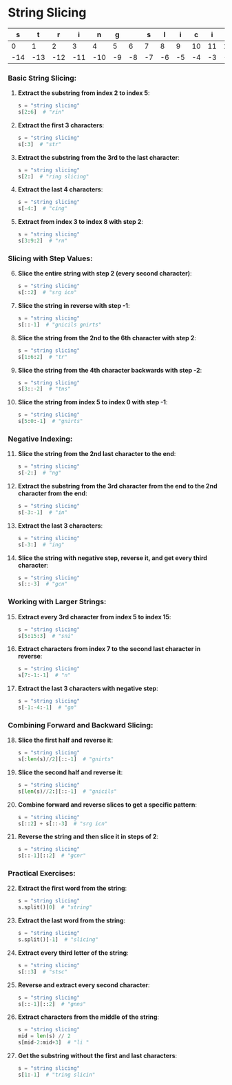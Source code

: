 # String Slicing


|  s  |  t  |  r  |  i  |  n  |  g  |     |  s  |  l  |  i  |  c  |  i  |  n  |  g  |
|-----|-----|-----|-----|-----|-----|-----|-----|-----|-----|-----|-----|-----|-----|
|  0  |  1  |  2  |  3  |  4  |  5  |  6  |  7  |  8  |  9  |  10 |  11 |  12 |  13 |
| -14 | -13 | -12 | -11 | -10 |  -9 | -8  | -7  | -6  | -5  | -4  | -3  | -2  | -1  |


### Basic String Slicing:
1. **Extract the substring from index 2 to index 5**:
   ```python
   s = "string slicing"
   s[2:6]  # "rin"
   ```

2. **Extract the first 3 characters**:
   ```python
   s = "string slicing"
   s[:3]  # "str"
   ```

3. **Extract the substring from the 3rd to the last character**:
   ```python
   s = "string slicing"
   s[2:]  # "ring slicing"
   ```

4. **Extract the last 4 characters**:
   ```python
   s = "string slicing"
   s[-4:]  # "cing"
   ```

5. **Extract from index 3 to index 8 with step 2**:
   ```python
   s = "string slicing"
   s[3:9:2]  # "rn"
   ```

### Slicing with Step Values:
6. **Slice the entire string with step 2 (every second character)**:
   ```python
   s = "string slicing"
   s[::2]  # "srg icn"
   ```

7. **Slice the string in reverse with step -1**:
   ```python
   s = "string slicing"
   s[::-1]  # "gnicils gnirts"
   ```

8. **Slice the string from the 2nd to the 6th character with step 2**:
   ```python
   s = "string slicing"
   s[1:6:2]  # "tr"
   ```

9. **Slice the string from the 4th character backwards with step -2**:
   ```python
   s = "string slicing"
   s[3::-2]  # "tns"
   ```

10. **Slice the string from index 5 to index 0 with step -1**:
    ```python
    s = "string slicing"
    s[5:0:-1]  # "gnirts"
    ```

### Negative Indexing:
11. **Slice the string from the 2nd last character to the end**:
    ```python
    s = "string slicing"
    s[-2:]  # "ng"
    ```

12. **Extract the substring from the 3rd character from the end to the 2nd character from the end**:
    ```python
    s = "string slicing"
    s[-3:-1]  # "in"
    ```

13. **Extract the last 3 characters**:
    ```python
    s = "string slicing"
    s[-3:]  # "ing"
    ```

14. **Slice the string with negative step, reverse it, and get every third character**:
    ```python
    s = "string slicing"
    s[::-3]  # "gcn"
    ```

### Working with Larger Strings:
15. **Extract every 3rd character from index 5 to index 15**:
    ```python
    s = "string slicing"
    s[5:15:3]  # "sni"
    ```

16. **Extract characters from index 7 to the second last character in reverse**:
    ```python
    s = "string slicing"
    s[7:-1:-1]  # "n"
    ```

17. **Extract the last 3 characters with negative step**:
    ```python
    s = "string slicing"
    s[-1:-4:-1]  # "gn"
    ```

### Combining Forward and Backward Slicing:
18. **Slice the first half and reverse it**:
    ```python
    s = "string slicing"
    s[:len(s)//2][::-1]  # "gnirts"
    ```

19. **Slice the second half and reverse it**:
    ```python
    s = "string slicing"
    s[len(s)//2:][::-1]  # "gnicils"
    ```

20. **Combine forward and reverse slices to get a specific pattern**:
    ```python
    s = "string slicing"
    s[::2] + s[::-3]  # "srg icn"
    ```

21. **Reverse the string and then slice it in steps of 2**:
    ```python
    s = "string slicing"
    s[::-1][::2]  # "gcnr"
    ```

### Practical Exercises:
22. **Extract the first word from the string**:
    ```python
    s = "string slicing"
    s.split()[0]  # "string"
    ```

23. **Extract the last word from the string**:
    ```python
    s = "string slicing"
    s.split()[-1]  # "slicing"
    ```

24. **Extract every third letter of the string**:
    ```python
    s = "string slicing"
    s[::3]  # "stsc"
    ```

25. **Reverse and extract every second character**:
    ```python
    s = "string slicing"
    s[::-1][::2]  # "gnns"
    ```

26. **Extract characters from the middle of the string**:
    ```python
    s = "string slicing"
    mid = len(s) // 2
    s[mid-2:mid+3]  # "li "
    ```

27. **Get the substring without the first and last characters**:
    ```python
    s = "string slicing"
    s[1:-1]  # "tring slicin"
    ```


